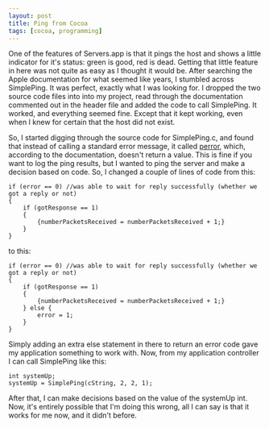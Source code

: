 ```yaml
--- 
layout: post
title: Ping from Cocoa
tags: [cocoa, programming] 
---
```


One of the features of Servers.app is that it pings the host and shows a little indicator for it's status: green is good, red is dead.  Getting that little feature in here was not quite as easy as I thought it would be.  After searching the Apple documentation for what seemed like years, I stumbled across SimplePing.  It was perfect, exactly what I was looking for.  I dropped the two source code files into into my project, read through the documentation commented out in the header file and added the code to call SimplePing.  It worked, and everything seemed fine.  Except that it kept working, even when I knew for certain that the host did not exist.  

So, I started digging through the source code for SimplePing.c, and found that instead of calling a standard error message, it called [perror][1], which, according to the documentation, doesn't return a value.  This is fine if you want to log the ping results, but I wanted to ping the server and make a decision based on code.  So, I changed a couple of lines of code from this:

    if (error == 0) //was able to wait for reply successfully (whether we got a reply or not)
    {
        if (gotResponse == 1)
	    {
			{numberPacketsReceived = numberPacketsReceived + 1;}
		}
	}
	
to this:

    if (error == 0) //was able to wait for reply successfully (whether we got a reply or not)
    {
        if (gotResponse == 1)
		{
			{numberPacketsReceived = numberPacketsReceived + 1;}
		} else {
			error = 1;
		}
	}


Simply adding an extra else statement in there to return an error code gave my application something to work with.  Now, from my application controller I can call SimplePing like this:

    int systemUp;
    systemUp = SimplePing(cString, 2, 2, 1);

After that, I can make decisions based on the value of the systemUp int.   Now, it's entirely possible that I'm doing this wrong, all I can say is that it works for me now, and it didn't before.  

[1]: http://www.opengroup.org/onlinepubs/000095399/functions/perror.html
